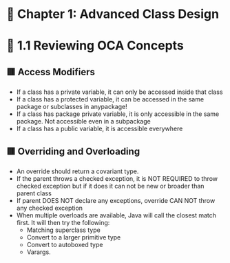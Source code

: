 <link href="../../styles.css" rel="stylesheet"></link>

# 📝 Chapter 1: Advanced Class Design

# 🧠 1.1 Reviewing OCA Concepts

## 🟥 Access Modifiers
* If a class has a private variable, it can only be accessed inside that class
* If a class has a protected variable, it can be accessed in the same package or subclasses in anypackage!
* If a class has package private variable, it is only accessible in the same package. Not accessible even in a subpackage
* If a class has a public variable, it is accessible everywhere

## 🟥 Overriding and Overloading
* An override should return a covariant type.
* If the parent throws a checked exception, it is NOT REQUIRED to throw checked exception but if it does it can not be new or broader than parent class
* If parent DOES NOT declare any exceptions, override CAN NOT throw any  checked exception
* When multiple overloads are available, Java will call the closest match first. It will then try the following:
    - Matching superclass type
    - Convert to a larger primitive type
    - Convert to autoboxed type
    - Varargs.